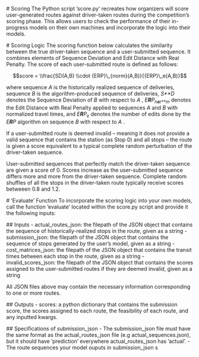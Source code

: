 \# Scoring The Python script ’score.py’ recreates how organizers will
score user-generated routes against driver-taken routes during the
competition’s scoring phase. This allows users to check the performance
of their in-progress models on their own machines and incorporate the
logic into their models.

\# Scoring Logic The scoring function below calculates the similarity
between the true driver-taken sequence and a user-submitted sequence. It
combines elements of Sequence Deviation and Edit Distance with Real
Penalty. The score of each user-submitted route is defined as follows:

$$score = \\frac{SD(A,B) \\cdot {ERP}\_{norm}(A,B)}{{ERP}\_e(A,B)}$$

where sequence
*A*
is the historically realized sequence of deliveries, sequence
*B*
is the algorithm-produced sequence of deliveries,
*S**D*
denotes the Sequence Deviation of
*B*
with respect to
*A*
,
*E**R**P*<sub>*n**o**r**m*</sub>
denotes the Edit Distance with Real Penalty applied to sequences
*A*
and
*B*
with normalized travel times, and
*E**R**P*<sub>*e*</sub>
denotes the number of edits done by the
*E**R**P*
algorithm on sequence
*B*
with respect to
*A*
.

If a user-submitted route is deemed invalid – meaning it does not
provide a valid sequence that contains the station (as Stop 0) and all
stops – the route is given a score equivalent to a typical complete
random perturbation of the driver-taken sequence.

User-submitted sequences that perfectly match the driver-taken sequence
are given a score of 0. Scores increase as the user-submitted sequence
differs more and more from the driver-taken sequence. Complete random
shuffles of all the stops in the driver-taken route typically receive
scores betweeen 0.8 and 1.2.

\# ’Evaluate’ Function To incorporate the scoring logic into your own
models, call the function ’evaluate’ located within the score.py script
and provide it the following inputs:

\#\# Inputs - actual\_routes\_json: the filepath of the JSON object that
contains the sequence of historically-realized stops in the route, given
as a string - submission\_json: the filepath of the JSON object that
contains the sequence of stops generated by the user’s model, given as a
string - cost\_matrices\_json: the filepath of the JSON object that
contains the transit times between each stop in the route, given as a
string - invalid\_scores\_json: the filepath of the JSON object that
contains the scores assigned to the user-submitted routes if they are
deemed invalid, given as a string

All JSON files above may contain the necessary information corresponding
to one or more routes.

\#\# Outputs - scores: a python dictionary that contains the submission
score, the scores assigned to each route, the feasibility of each route,
and any inputted kwargs.

\#\# Specifications of submission\_json - The submission\_json file must
have the same format as the actual\_routes\_json file (e.g
actual\_sequences.json), but it should have ’prediction’ everywhere
actual\_routes\_json has ’actual’. - The route sequences your model
ouputs in submission\_json s